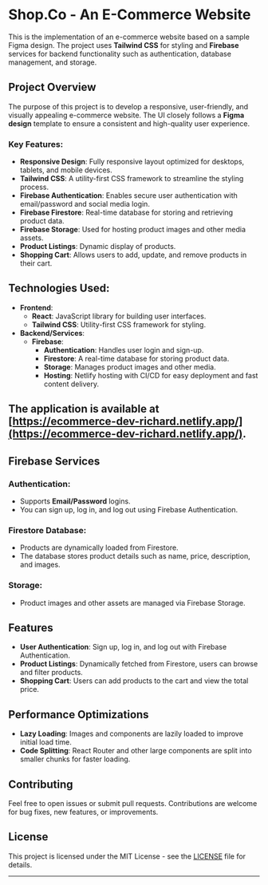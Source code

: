 # Shop.Co - An E-Commerce Website

This is the implementation of an e-commerce website based on a sample Figma design. The project uses **Tailwind CSS** for styling and **Firebase** services for backend functionality such as authentication, database management, and storage.

## Project Overview

The purpose of this project is to develop a responsive, user-friendly, and visually appealing e-commerce website. The UI closely follows a **Figma design** template to ensure a consistent and high-quality user experience.

### Key Features:
- **Responsive Design**: Fully responsive layout optimized for desktops, tablets, and mobile devices.
- **Tailwind CSS**: A utility-first CSS framework to streamline the styling process.
- **Firebase Authentication**: Enables secure user authentication with email/password and social media login.
- **Firebase Firestore**: Real-time database for storing and retrieving product data.
- **Firebase Storage**: Used for hosting product images and other media assets.
- **Product Listings**: Dynamic display of products.
- **Shopping Cart**: Allows users to add, update, and remove products in their cart.

## Technologies Used:
- **Frontend**:
  - **React**: JavaScript library for building user interfaces.
  - **Tailwind CSS**: Utility-first CSS framework for styling.
- **Backend/Services**:
  - **Firebase**:
    - **Authentication**: Handles user login and sign-up.
    - **Firestore**: A real-time database for storing product data.
    - **Storage**: Manages product images and other media.
    - **Hosting**: Netlify hosting with CI/CD for easy deployment and fast content delivery.

## The application is available at [https://ecommerce-dev-richard.netlify.app/](https://ecommerce-dev-richard.netlify.app/).

## Firebase Services

### Authentication:
- Supports **Email/Password** logins.
- You can sign up, log in, and log out using Firebase Authentication.

### Firestore Database:
- Products are dynamically loaded from Firestore.
- The database stores product details such as name, price, description, and images.

### Storage:
- Product images and other assets are managed via Firebase Storage.

## Features

- **User Authentication**: Sign up, log in, and log out with Firebase Authentication.
- **Product Listings**: Dynamically fetched from Firestore, users can browse and filter products.
- **Shopping Cart**: Users can add products to the cart and view the total price.

## Performance Optimizations

- **Lazy Loading**: Images and components are lazily loaded to improve initial load time.
- **Code Splitting**: React Router and other large components are split into smaller chunks for faster loading.

## Contributing

Feel free to open issues or submit pull requests. Contributions are welcome for bug fixes, new features, or improvements.

## License

This project is licensed under the MIT License - see the [LICENSE](LICENSE) file for details.

---

